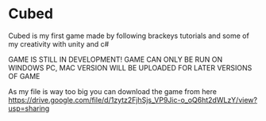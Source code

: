 # Cubed

Cubed is my first game made by following brackeys tutorials and some of my creativity with unity and c#

GAME IS STILL IN DEVELOPMENT!
GAME CAN ONLY BE RUN ON WINDOWS PC, MAC VERSION WILL BE UPLOADED FOR LATER VERSIONS OF GAME

As my file is way too big you can download the game from here
https://drive.google.com/file/d/1zytz2FjhSjs_VP9Jic-o_oQ6ht2dWLzY/view?usp=sharing
